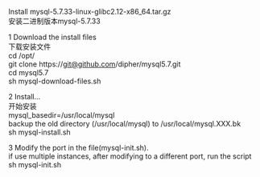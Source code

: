 Install mysql-5.7.33-linux-glibc2.12-x86_64.tar.gz   
  安装二进制版本mysql-5.7.33   

1 Download the install files   
  下载安装文件   
cd /opt/   
git clone https://git@github.com/dipher/mysql5.7.git    
cd mysql5.7   
sh mysql-download-files.sh   

2 Install...   
  开始安装   
  mysql_basedir=/usr/local/mysql   
  backup the old directory (/usr/local/mysql) to /usr/local/mysql.XXX.bk   
sh mysql-install.sh   

3 Modify the port in the file(mysql-init.sh).    
  if use multiple instances, after modifying to a different port, run the script   
sh mysql-init.sh   
 
 
